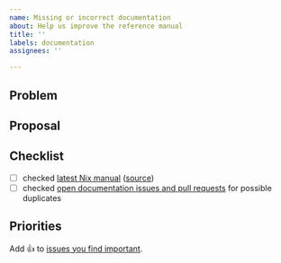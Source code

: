 ```yaml
---
name: Missing or incorrect documentation
about: Help us improve the reference manual
title: ''
labels: documentation
assignees: ''

---
```


## Problem

<!-- describe your problem -->

## Proposal

<!-- propose a solution -->

## Checklist

<!-- make sure this issue is not redundant or obsolete -->

- [ ] checked [latest Nix manual] \([source])
- [ ] checked [open documentation issues and pull requests] for possible duplicates

[latest Nix manual]: https://nixos.org/manual/nix/unstable/
[source]: https://github.com/NixOS/nix/tree/master/doc/manual/source
[open documentation issues and pull requests]: https://github.com/NixOS/nix/labels/documentation

## Priorities

Add :+1: to [issues you find important](https://github.com/NixOS/nix/issues?q=is%3Aissue+is%3Aopen+sort%3Areactions-%2B1-desc).
